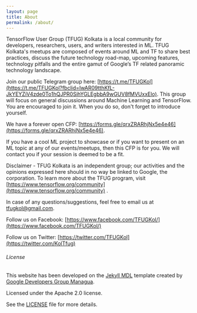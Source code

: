 ```yaml
---
layout: page
title: About
permalink: /about/
---
```

TensorFlow User Group (TFUG) Kolkata is a local community for developers, researchers, users, and writers interested in ML. TFUG Kolkata's meetups are composed of events around ML and TF to share best practices, discuss the future technology road-map, upcoming features, technology pitfalls and the entire gamut of Google’s TF related panoramic technology landscape.

Join our public Telegram group here: [https://t.me/TFUGKol](https://t.me/TFUGKol?fbclid=IwAR09tthKfL-JkYEYZiV4zde0To1hQJPR0SihYGLEgbbA9wGUV8fMVUxxElo). This group will focus on general discussions around Machine Learning and TensorFlow. You are encouraged to join it. When you do so, don't forget to introduce yourself.

We have a forever open CFP: [https://forms.gle/qrxZRARhjNx5e4e46](https://forms.gle/qrxZRARhjNx5e4e46). 

If you have a cool ML project to showcase or if you want to present on an ML topic at any of our events/meetups, then this CFP is for you. We will contact you if your session is deemed to be a fit.


Disclaimer - TFUG Kolkata is an independent group; our activities and the opinions expressed here should in no way be linked to Google, the corporation. To learn more about the TFUG program, visit [https://www.tensorflow.org/community](https://www.tensorflow.org/community) .


In case of any questions/suggestions, feel free to email us at [tfugkol@gmail.com](mailto:tfugkol@gmail.com).


Follow us on Facebook: [https://www.facebook.com/TFUGKol/](https://www.facebook.com/TFUGKol/)

Follow us on Twitter: [https://twitter.com/TFUGKol](https://twitter.com/KolTfug)


###### License

This website has been developed on the [Jekyll MDL](https://github.com/gdgmanagua/jekyll-mdl) template created by [Google Developers Group Managua](http://www.gdgmanagua.org).

Licensed under the Apache 2.0 license.

See the [LICENSE](https://github.com/tfugkol/tfugkol.github.io/blob/master/LICENSE.md) file for more details.